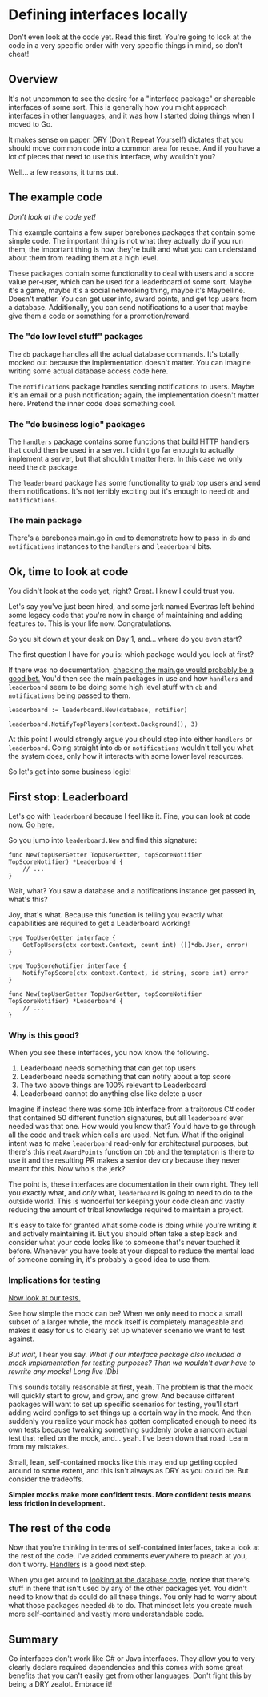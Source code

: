# Defining interfaces locally

Don't even look at the code yet.  Read this first.  You're going to look at the
code in a very specific order with very specific things in mind, so don't cheat!

## Overview

It's not uncommon to see the desire for a "interface package" or shareable
interfaces of some sort.  This is generally how you might approach interfaces
in other languages, and it was how I started doing things when I moved to Go.

It makes sense on paper.  DRY (Don't Repeat Yourself) dictates that you should
move common code into a common area for reuse.  And if you have a lot of pieces
that need to use this interface, why wouldn't you?

Well... a few reasons, it turns out.

## The example code

*Don't look at the code yet!*

This example contains a few super barebones packages that contain some simple code.
The important thing is not what they actually do if you run them, the important
thing is how they're built and what you can understand about them from reading them
at a high level.

These packages contain some functionality to deal with users and a score value
per-user, which can be used for a leaderboard of some sort.  Maybe it's a game,
maybe it's a social networking thing, maybe it's Maybelline.  Doesn't matter.
You can get user info, award points, and get top users from a database.
Additionally, you can send notifications to a user that maybe give them a code
or something for a promotion/reward.

### The "do low level stuff" packages

The `db` package handles all the actual database commands.  It's totally mocked
out because the implementation doesn't matter.  You can imagine writing some actual
database access code here.

The `notifications` package handles sending notifications to users.  Maybe it's an email
or a push notification; again, the implementation doesn't matter here.  Pretend
the inner code does something cool.

### The "do business logic" packages

The `handlers` package contains some functions that build HTTP handlers that could
then be used in a server.  I didn't go far enough to actually implement a server,
but that shouldn't matter here.  In this case we only need the `db` package.

The `leaderboard` package has some functionality to grab top users and send them
notifications.  It's not terribly exciting but it's enough to need `db` and `notifications`.

### The main package

There's a barebones main.go in `cmd` to demonstrate how to pass in `db` and `notifications`
instances to the `handlers` and `leaderboard` bits.

## Ok, time to look at code

You didn't look at the code yet, right?  Great.  I knew I could trust you.

Let's say you've just been hired, and some jerk named Evertras left behind some
legacy code that you're now in charge of maintaining and adding features to.
This is your life now.  Congratulations.

So you sit down at your desk on Day 1, and... where do you even start?

The first question I have for you is: which package would you look at first?

If there was no documentation, [checking the main.go would probably be a good bet.](./cmd/main.go)
You'd then see the main packages in use and how `handlers` and `leaderboard` seem
to be doing some high level stuff with `db` and `notifications` being passed to them.

```golang
leaderboard := leaderboard.New(database, notifier)

leaderboard.NotifyTopPlayers(context.Background(), 3)
```

At this point I would strongly argue you should step into either `handlers` or
`leaderboard`.  Going straight into `db` or `notifications` wouldn't tell you
what the system does, only how it interacts with some lower level resources.

So let's get into some business logic!

## First stop: Leaderboard

Let's go with `leaderboard` because I feel like it.  Fine, you can look at code now.
[Go here.](./leaderboard/leaderboard.go)

So you jump into `leaderboard.New` and find this signature:

```golang
func New(topUserGetter TopUserGetter, topScoreNotifier TopScoreNotifier) *Leaderboard {
    // ...
}
```

Wait, what?  You saw a database and a notifications instance get passed in, what's this?

Joy, that's what.  Because this function is telling you exactly what capabilities are
required to get a Leaderboard working!

```golang
type TopUserGetter interface {
	GetTopUsers(ctx context.Context, count int) ([]*db.User, error)
}

type TopScoreNotifier interface {
	NotifyTopScore(ctx context.Context, id string, score int) error
}

func New(topUserGetter TopUserGetter, topScoreNotifier TopScoreNotifier) *Leaderboard {
    // ...
}
```

### Why is this good?

When you see these interfaces, you now know the following.

1. Leaderboard needs something that can get top users
2. Leaderboard needs something that can notify about a top score
3. The two above things are 100% relevant to Leaderboard
4. Leaderboard cannot do anything else like delete a user

Imagine if instead there was some `IDb` interface from a traitorous C# coder that
contained 50 different function signatures, but all `leaderboard` ever needed was
that one.  How would you know that? You'd have to go through all the code and track
which calls are used.  Not fun.  What if the original intent was to make `leaderboard`
read-only for architectural purposes, but there's this neat `AwardPoints` function
on `IDb` and the temptation is there to use it and the resulting PR makes a senior
dev cry because they never meant for this.  Now who's the jerk?

The point is, these interfaces are documentation in their own right.  They tell you
exactly what, and *only* what, `leaderboard` is going to need to do to the outside world.
This is wonderful for keeping your code clean and vastly reducing the amount of
tribal knowledge required to maintain a project.

It's easy to take for granted what some code is doing while you're writing it and
actively maintaining it.  But you should often take a step back and consider what
your code looks like to someone that's never touched it before.  Whenever you have
tools at your dispoal to reduce the mental load of someone coming in, it's probably
a good idea to use them.

### Implications for testing

[Now look at our tests.](./leaderboard/leaderboard_test.go)

See how simple the mock can be?  When we only need to mock a small subset of a larger
whole, the mock itself is completely manageable and makes it easy for us to clearly
set up whatever scenario we want to test against.

*But wait,* I hear you say.  *What if our interface package also included a mock*
*implementation for testing purposes?  Then we wouldn't ever have to rewrite any mocks!*
*Long live IDb!*

This sounds totally reasonable at first, yeah.  The problem is that the mock will
quickly start to grow, and grow, and grow.  And because different packages will want
to set up specific scenarios for testing, you'll start adding weird configs to set things
up a certain way in the mock.  And then suddenly you realize your mock has gotten
complicated enough to need its own tests because tweaking something suddenly broke a
random actual test that relied on the mock, and... yeah.  I've been down that road.
Learn from my mistakes.

Small, lean, self-contained mocks like this may end up getting copied around to some
extent, and this isn't always as DRY as you could be.  But consider the tradeoffs.

**Simpler mocks make more confident tests.  More confident tests means less friction in
development.**

## The rest of the code

Now that you're thinking in terms of self-contained interfaces, take a look at the rest
of the code.  I've added comments everywhere to preach at you, don't worry.  [Handlers](./handlers/user.go)
is a good next step.

When you get around to [looking at the database code](./db/db.go), notice that there's stuff
in there that isn't used by any of the other packages yet.  You didn't need to know that
`db` could do all these things.  You only had to worry about what those packages needed `db`
to do.  That mindset lets you create much more self-contained and vastly more understandable code.

## Summary

Go interfaces don't work like C# or Java interfaces.  They allow you to very clearly
declare required dependencies and this comes with some great benefits that you can't
easily get from other languages.  Don't fight this by being a DRY zealot.  Embrace it!
